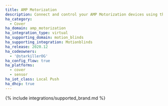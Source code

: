 ```yaml
---
title: AMP Motorization
description: Connect and control your AMP Motorization devices using the Motionblinds integration
ha_category:
  - Cover
ha_domain: amp_motorization
ha_integration_type: virtual
ha_supporting_domain: motion_blinds
ha_supporting_integration: Motionblinds
ha_release: 2020.12
ha_codeowners:
  - '@starkillerOG'
ha_config_flow: true
ha_platforms:
  - cover
  - sensor
ha_iot_class: Local Push
ha_dhcp: true
---
```


{% include integrations/supported_brand.md %}
